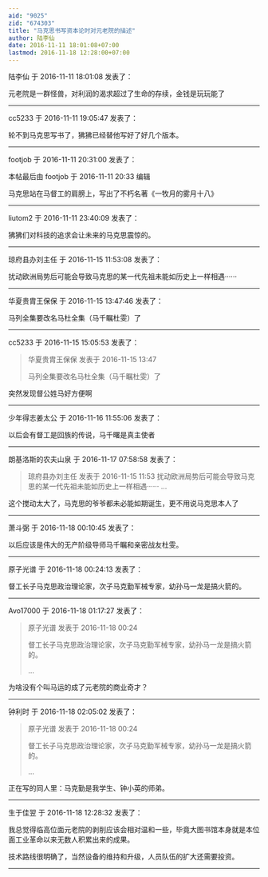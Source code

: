 ```yaml
---
aid: "9025"
zid: "674303"
title: "马克思书写资本论时对元老院的描述"
author: 陆李仙
date: 2016-11-11 18:01:08+07:00
lastmod: 2016-11-18 12:28:00+07:00
---
```


陆李仙 于 2016-11-11 18:01:08 发表了：

元老院是一群怪兽，对利润的渴求超过了生命的存续，金钱是玩玩能了

---

cc5233 于 2016-11-11 19:05:47 发表了：

轮不到马克思写书了，狒狒已经替他写好了好几个版本。

---

footjob 于 2016-11-11 20:31:00 发表了：

本帖最后由 footjob 于 2016-11-11 20:33 编辑

马克思站在马督工的肩膀上，写出了不朽名著《一牧月的雾月十八》

---

liutom2 于 2016-11-11 23:40:09 发表了：

狒狒们对科技的追求会让未来的马克思震惊的。

---

琼府县办刘主任 于 2016-11-15 11:53:08 发表了：

扰动欧洲局势后可能会导致马克思的某一代先祖未能如历史上一样相遇······

---

华夏贵胄王保保 于 2016-11-15 13:47:46 发表了：

马列全集要改名马杜全集（马千瞩杜雯）了

---

cc5233 于 2016-11-15 15:05:53 发表了：

> 华夏贵胄王保保 发表于 2016-11-15 13:47
>
> 马列全集要改名马杜全集（马千瞩杜雯）了

突然发现督公姓马好方便啊

---

少年得志姜太公 于 2016-11-16 11:55:06 发表了：

以后会有督工是回族的传说，马千曙是真主使者

---

朗基洛斯的农夫山泉 于 2016-11-17 07:58:58 发表了：

> 琼府县办刘主任 发表于 2016-11-15 11:53 扰动欧洲局势后可能会导致马克思的某一代先祖未能如历史上一样相遇······ ...

这个搅动太大了，马克思的爷爷都未必能如期诞生，更不用说马克思本人了

---

萧斗弼 于 2016-11-18 00:10:45 发表了：

以后应该是伟大的无产阶级导师马千瞩和亲密战友杜雯。

---

原子光谱 于 2016-11-18 00:24:13 发表了：

督工长子马克思政治理论家，次子马克勤军械专家，幼孙马一龙是搞火箭的。

---

Avo17000 于 2016-11-18 01:17:27 发表了：

> 原子光谱 发表于 2016-11-18 00:24
>
> 督工长子马克思政治理论家，次子马克勤军械专家，幼孙马一龙是搞火箭的。
>
> ...

为啥没有个叫马运的成了元老院的商业奇才？

---

钟利时 于 2016-11-18 02:05:02 发表了：

> 原子光谱 发表于 2016-11-18 00:24
>
> 督工长子马克思政治理论家，次子马克勤军械专家，幼孙马一龙是搞火箭的。
>
> ...

正在写的同人里：马克勤是我学生、钟小英的师弟。

---

生于佳翌 于 2016-11-18 12:28:32 发表了：

我总觉得临高位面元老院的剥削应该会相对温和一些，毕竟大图书馆本身就是本位面工业革命以来无数人积累出来的成果。

技术路线很明确了，当然设备的维持和升级，人员队伍的扩大还需要投资。

---

